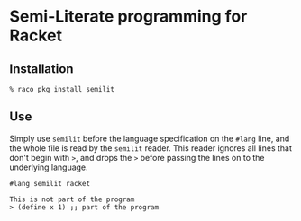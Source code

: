 # Semi-Literate programming for Racket

## Installation

```
% raco pkg install semilit
```

## Use

Simply use `semilit` before the language specification on the `#lang` line,
and the whole file is read by the `semilit` reader.  This reader ignores all
lines that don't begin with `>`, and drops the `>` before passing the lines
on to the underlying language.

```
#lang semilit racket

This is not part of the program
> (define x 1) ;; part of the program
```

